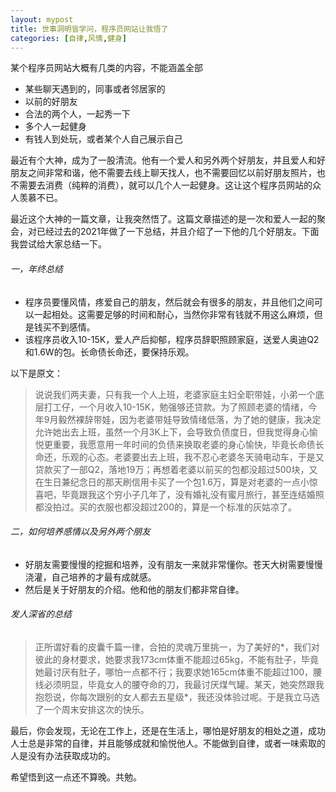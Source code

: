 ```yaml
---
layout: mypost
title: 世事洞明皆学问，程序员网站让我悟了
categories: [自律,风情,健身]
---
```

某个程序员网站大概有几类的内容，不能涵盖全部
- 某些聊天遇到的，同事或者邻居家的
- 以前的好朋友
- 合法的两个人，一起秀一下
- 多个人一起健身
- 有钱人到处玩，或者某个人自己展示自己

最近有个大神，成为了一股清流。他有一个爱人和另外两个好朋友，并且爱人和好朋友之间非常和谐，他不需要去线上聊天找人，也不需要回忆以前好朋友照片，也不需要去消费（纯粹的消费），就可以几个人一起健身。这让这个程序员网站的众人羡慕不已。

最近这个大神的一篇文章，让我突然悟了。这篇文章描述的是一次和爱人一起的聚会，对已经过去的2021年做了一下总结，并且介绍了一下他的几个好朋友。下面我尝试给大家总结一下。
###### 一，年终总结
-  程序员要懂风情，疼爱自己的朋友，然后就会有很多的朋友，并且他们之间可以一起相处。这需要足够的时间和耐心，当然你非常有钱就不用这么麻烦，但是钱买不到感情。
- 该程序员收入10-15K，爱人产后抑郁，程序员辞职照顾家庭，送爱人奥迪Q2和1.6W的包。长命债长命还，要保持乐观。

以下是原文：
> 说说我们两夫妻，只有我一个人上班，老婆家庭主妇全职带娃，小弟一个底层打工仔，一个月收入10-15K，勉强够还贷款。为了照顾老婆的情绪，今年9月毅然裸辞带娃，因为老婆带娃导致情绪低落，为了她的健康，我决定允许她出去上班，虽然一个月3K上下，会导致负债度日，但我觉得身心愉悦更重要，我愿意用一年时间的负债来换取老婆的身心愉快，毕竟长命债长命还，乐观的心态。老婆要出去上班，我不忍心老婆冬天骑电动车，于是又贷款买了一部Q2，落地19万；再想着老婆以前买的包都没超过500块，又在生日兼纪念日的那天刷信用卡买了一个包1.6万，算是对老婆的一点小惊喜吧，毕竟跟我这个穷小子几年了，没有婚礼没有蜜月旅行，甚至连结婚照都没拍过。买的衣服也都没超过200的，算是一个标准的灰姑凉了。

###### 二，如何培养感情以及另外两个朋友
- 好朋友需要慢慢的挖掘和培养，没有朋友一来就非常懂你。苍天大树需要慢慢浇灌，自己培养的才最有成就感。
- 然后是关于好朋友的介绍。他和他的朋友们都非常自律。

###### 发人深省的总结
> 正所谓好看的皮囊千篇一律，合拍的灵魂万里挑一，为了美好的*，我们对彼此的身材要求，她要求我173cm体重不能超过65kg，不能有肚子，毕竟她最讨厌有肚子，哪怕一点都不行；我要求她165cm体重不能超过100，腰线必须明显，毕竟女人的腰夺命的刀，我最讨厌煤气罐。某天，她突然跟我抱怨说，你每次跟别的女人都去五星级*，我还没体验过呢。于是我立马选了一个周末安排这次的快乐。

最后，你会发现，无论在工作上，还是在生活上，哪怕是好朋友的相处之道，成功人士总是非常的自律，并且能够成就和愉悦他人。不能做到自律，或者一味索取的人是没有办法获取成功的。

希望悟到这一点还不算晚。共勉。


